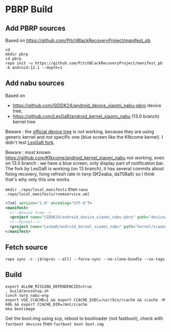 # PBRP Build

## Add PBRP sources

Based on https://github.com/PitchBlackRecoveryProject/manifest_pb

```
cd
mkdir pbrp
cd pbrp
repo init -u https://github.com/PitchBlackRecoveryProject/manifest_pb -b android-12.1 --depth=1
```

## Add nabu sources

Based on

* https://github.com/SIDDK24/android_device_xiaomi_nabu-pbrp device tree,
* https://github.com/LesGaR/android_kernel_xiaomi_nabu (13.0 branch) kernel tree

Beware : the [official device tree](https://github.com/PitchBlackRecoveryProject/android_device_xiaomi_nabu-pbrp) is not working, because they are using generic kernel and not specific one (blue screen like the Kfkcome kernel). I didn't test [LesGaR fork](https://github.com/LesGaR/android_device_xiaomi_nabu-PBRP).

Beware : most known https://github.com/Kfkcome/android_kernel_xiaomi_nabu not working, even on 13.0 branch : we have a blue screen, only display part of notification bar. The fork by LesGaR is working (on 13 branch), it has several commits about fixing recovery, fxing refresh rate in twrp (9f2eaba, da708a6) so I think that's why only this one works.

`mkdir .repo/local_manifests` then `nano .repo/local_manifests/roomservice.xml`

```xml
<?xml version="1.0" encoding="UTF-8"?>
<manifest>
  <!--Device tree-->
  <project name="SIDDK24/android_device_xiaomi_nabu-pbrp" path="device/xiaomi/nabu" remote="github" revision="android-12.1"/>
  <!--Kernel-->
  <project name="LesGaR/android_kernel_xiaomi_nabu" path="kernel/xiaomi/nabu" remote="github" revision="13.0"/>
</manifest>
```

## Fetch source

`repo sync -c -j$(nproc --all) --force-sync --no-clone-bundle --no-tags`

## Build

```
export ALLOW_MISSING_DEPENDENCIES=true
. build/envsetup.sh
lunch twrp_nabu-eng
export USE_CCACHE=1 && export CCACHE_EXEC=/usr/bin/ccache && ccache -M 60G && export CCACHE_DIR=/mnt/ccache
mka bootimage
```

Get the boot.img using scp, reboot to bootloader (not fastboot), check with `fastboot devices` then `fastboot boot boot.img`
